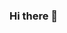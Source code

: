 ### Hi there 👋

<!-- [![Anurag's GitHub stats](https://github-readme-stats.vercel.app/api?username=edubarr)](https://github.com/anuraghazra/github-readme-stats) -->

<!--
**edubarr/edubarr** is a ✨ _special_ ✨ repository because its `README.md` (this file) appears on your GitHub profile.

Here are some ideas to get you started:

- 🔭 I’m currently working on ...
- 🌱 I’m currently learning ...
- 👯 I’m looking to collaborate on ...
- 🤔 I’m looking for help with ...
- 💬 Ask me about ...
- 📫 How to reach me: ...
- 😄 Pronouns: ...
- ⚡ Fun fact: ...
-->
